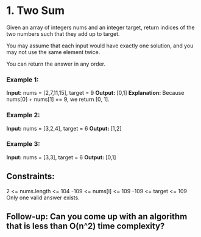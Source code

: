 # 1. Two Sum
Given an array of integers nums and an integer target, return indices of the two numbers such that they add up to target.

You may assume that each input would have exactly one solution, and you may not use the same element twice.

You can return the answer in any order.


### Example 1:

**Input:** nums = [2,7,11,15], target = 9
**Output:** [0,1]
**Explanation:** Because nums[0] + nums[1] == 9, we return [0, 1].

### Example 2:

**Input:** nums = [3,2,4], target = 6
**Output:** [1,2]

### Example 3:
**Input:** nums = [3,3], target = 6
**Output:** [0,1]
 

## Constraints:

2 <= nums.length <= 104
-109 <= nums[i] <= 109
-109 <= target <= 109
Only one valid answer exists.
 

## Follow-up: Can you come up with an algorithm that is less than O(n^2) time complexity?